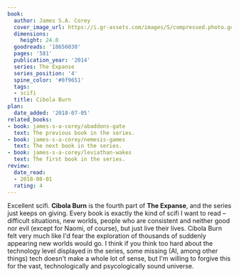 ```yaml
---
book:
  author: James S.A. Corey
  cover_image_url: https://i.gr-assets.com/images/S/compressed.photo.goodreads.com/books/1405023040l/18656030._SX98_.jpg
  dimensions:
    height: 24.0
  goodreads: '18656030'
  pages: '581'
  publication_year: '2014'
  series: The Expanse
  series_position: '4'
  spine_color: '#8f9651'
  tags:
  - scifi
  title: Cibola Burn
plan:
  date_added: '2018-07-05'
related_books:
- book: james-s-a-corey/abaddons-gate
  text: The previous book in the series.
- book: james-s-a-corey/nemesis-games
  text: The next book in the series.
- book: james-s-a-corey/leviathan-wakes
  text: The first book in the series.
review:
  date_read:
  - 2018-08-01
  rating: 4
---
```


Excellent scifi. **Cibola Burn** is the fourth part of **The Expanse**, and the series just keeps on giving. Every book
is exactly the kind of scifi I want to read – difficult situations, new worlds, people who are consistent and neither
good nor evil (except for Naomi, of course), but just live their lives. Cibola Burn felt very much like I'd fear the
exploration of thousands of suddenly appearing new worlds would go. I think if you think too hard about the technology
level displayed in the series, some missing (AI, among other things) tech doesn't make a whole lot of sense, but I'm
willing to forgive this for the vast, technologically and psycologically sound universe.

